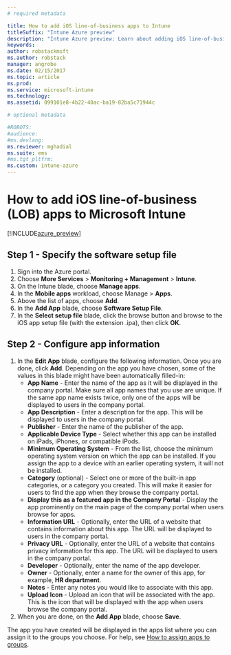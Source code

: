 ```yaml
---
# required metadata

title: How to add iOS line-of-business apps to IntunetitleSuffix: "Intune Azure preview"
description: "Intune Azure preview: Learn about adding iOS line-of-business apps to Intune."
keywords:
author: robstackmsft
ms.author: robstack
manager: angrobe
ms.date: 02/15/2017
ms.topic: article
ms.prod:
ms.service: microsoft-intune
ms.technology:
ms.assetid: 099101e8-4b22-40ac-ba19-82ba5c71944c

# optional metadata

#ROBOTS:
#audience:
#ms.devlang:
ms.reviewer: mghadial
ms.suite: ems
#ms.tgt_pltfrm:
ms.custom: intune-azure
---
```


# How to add iOS line-of-business (LOB) apps to Microsoft Intune

[!INCLUDE[azure_preview](../includes/azure_preview.md)]


## Step 1 - Specify the software setup file

1. Sign into the Azure portal.
2. Choose **More Services** > **Monitoring + Management** > **Intune**.
3. On the Intune blade, choose **Manage apps**.
4. In the **Mobile apps** workload, choose Manage > **Apps**.
5. Above the list of apps, choose **Add**.
6. In the **Add App** blade, choose **Software Setup File**.
7. In the **Select setup file** blade, click the browse button and browse to the iOS app setup file (with the extension .ipa), then click **OK**.

## Step 2 - Configure app information

1. In the **Edit App** blade, configure the following information. Once you are done, click **Add**. Depending on the app you have chosen, some of the values in this blade might have been automatically filled-in:
	- **App Name** - Enter the name of the app as it will be displayed in the company portal. Make sure all app names that you use are unique. If the same app name exists twice, only one of the apps will be displayed to users in the company portal.
	- **App Description** - Enter a description for the app. This will be displayed to users in the company portal.
	- **Publisher** - Enter the name of the publisher of the app.
	- **Applicable Device Type** - Select whether this app can be installed on iPads, iPhones, or compatible iPods.
	- **Minimum Operating System** - From the list, choose the minimum operating system version on which the app can be installed. If you assign the app to a device with an earlier operating system, it will not be installed.
	- **Category** (optional) - Select one or more of the built-in app categories, or a category you created. This will make it easier for users to find the app when they browse the company portal.
	- **Display this as a featured app in the Company Portal** - Display the app prominently on the main page of the company portal when users browse for apps.
	- **Information URL** - Optionally, enter the URL of a website that contains information about this app. The URL will be displayed to users in the company portal.
	- **Privacy URL** - Optionally, enter the URL of a website that contains privacy information for this app. The URL will be displayed to users in the company portal.
	- **Developer** - Optionally, enter the name of the app developer.
	- **Owner** - Optionally, enter a name for the owner of this app, for example, **HR department**.
	- **Notes** - Enter any notes you would like to associate with this app.
	- **Upload Icon** - Upload an icon that will be associated with the app. This is the icon that will be displayed with the app when users browse the company portal.
2. When you are done, on the **Add App** blade, choose **Save**.

The app you have created will be displayed in the apps list where you can assign it to the groups you choose. For help, see [How to assign apps to groups](/intune-azure/manage-apps/deploy-apps).
